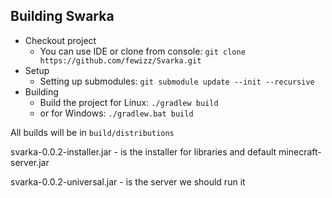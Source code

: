 ## Building Swarka
* Checkout project
  * You can use IDE or clone from console:
  `git clone https://github.com/fewizz/Svarka.git`
* Setup
  * Setting up submodules:
  `git submodule update --init --recursive`
* Building
  * Build the project for Linux:
  `./gradlew build`
  * or for Windows:
  `./gradlew.bat build `

All builds will be in `build/distributions`

svarka-0.0.2-installer.jar - is the installer for libraries and default minecraft-server.jar

svarka-0.0.2-universal.jar - is the server we should run it
